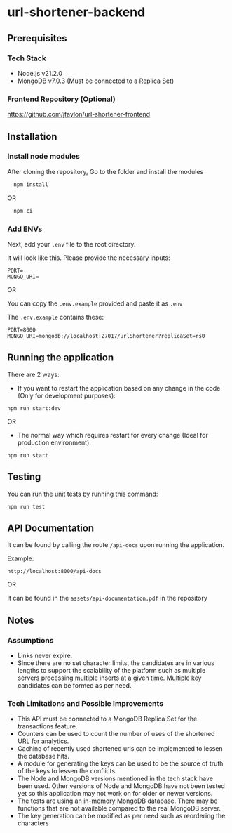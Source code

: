 # url-shortener-backend

## Prerequisites

### Tech Stack
- Node.js v21.2.0
- MongoDB v7.0.3 (Must be connected to a Replica Set)

### Frontend Repository (Optional)

https://github.com/jfaylon/url-shortener-frontend


## Installation

### Install node modules
After cloning the repository, Go to the folder and install the modules

```bash
  npm install
```
OR 
```bash
  npm ci
```

### Add ENVs
Next, add your `.env` file to the root directory.

It will look like this. Please provide the necessary inputs:

```
PORT=
MONGO_URI=
```

OR

You can copy the `.env.example` provided and paste it as `.env`

The `.env.example` contains these:

```
PORT=8000
MONGO_URI=mongodb://localhost:27017/urlShortener?replicaSet=rs0
```

## Running the application
There are 2 ways:

- If you want to restart the application based on any change in the code (Only for development purposes):

```
npm run start:dev
```
OR
-  The normal way which requires restart for every change (Ideal for production environment):

```
npm run start
```

## Testing
You can run the unit tests by running this command:

```
npm run test
```

## API Documentation

It can be found by calling the route `/api-docs` upon running the application.

Example:

```
http://localhost:8000/api-docs
```

OR

It can be found in the `assets/api-documentation.pdf` in the repository

## Notes

### Assumptions
- Links never expire.
- Since there are no set character limits, the candidates are in various lengths to support the scalability of the platform such as multiple servers processing multiple inserts at a given time. Multiple key candidates can be formed as per need.

### Tech Limitations and Possible Improvements
- This API must be connected to a MongoDB Replica Set for the transactions feature.
- Counters can be used to count the number of uses of the shortened URL for analytics.
- Caching of recently used shortened urls can be implemented to lessen the database hits.
- A module for generating the keys can be used to be the source of truth of the keys to lessen the conflicts.
- The Node and MongoDB versions mentioned in the tech stack have been used. Other versions of Node and MongoDB have not been tested yet so this application may not work on for older or newer versions.
- The tests are using an in-memory MongoDB database. There may be functions that are not available compared to the real MongoDB server.
- The key generation can be modified as per need such as reordering the characters
